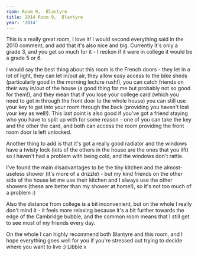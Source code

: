 ```yaml
---
room: Room 9,  Blantyre
title: 2014 Room 9,  Blantyre
year: '2014'
---
```


This is a really great room, I love it! I would second everything said in the 2010 comment, and add that it's also nice and big. Currently it's only a grade 3, and you get so much for it - I reckon if it were in college it would be a grade 5 or 6.

I would say the best thing about this room is the French doors - they let in a lot of light, they can let in/out air, they allow easy access to the bike sheds (particularly good in the morning lecture rush!), you can catch friends on their way in/out of the house (a good thing for me but probably not so good for them!), and they mean that if you lose your college card (which you need to get in through the front door to the whole house) you can still use your key to get into your room through the back (providing you haven't lost your key as well!). This last point is also good if you've got a friend staying who you have to split up with for some reason - one of you can take the key and the other the card, and both can access the room providing the front room door is left unlocked.

Another thing to add is that it's got a really good radiator and the windows have a twisty lock (lots of the others in the house are the ones that you lift) so I haven't had a problem with being cold, and the windows don't rattle.

I've found the main disadvantages to be the tiny kitchen and the almost-useless shower (it's more of a drizzle) - but my kind friends on the other side of the house let me use their kitchen and I always use the other showers (these are better than my shower at home!), so it's not too much of a problem :)

Also the distance from college is a bit inconvenient, but on the whole I really don't mind it - it feels more relaxing because it's a bit further towards the edge of the Cambridge bubble, and the common room means that I still get to see most of my friends every day.

On the whole I can highly recommend both Blantyre and this room, and I hope everything goes well for you if you're stressed out trying to decide where you want to live :) Libbie x